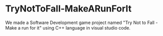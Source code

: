 # TryNotToFall-MakeARunForIt
We made a Software Development game project named "Try Not to Fall - Make a run for it" using C++ language in visual studio code.
